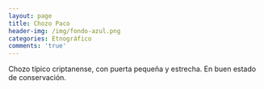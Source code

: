 ```yaml
---
layout: page
title: Chozo Paco
header-img: /img/fondo-azul.png
categories: Etnográfico
comments: 'true'
---
```



Chozo típico criptanense, con puerta pequeña y estrecha. En buen estado de conservación.

<div class="photo-gallery">
<ul>
</ul>
</div>

